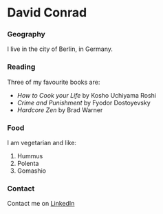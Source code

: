 # David Conrad

### Geography

I live in the city of Berlin, in Germany.

### Reading

Three of my favourite books are: 

- *How to Cook your Life* by Kosho Uchiyama Roshi
- *Crime and Punishment* by Fyodor Dostoyevsky
- *Hardcore Zen* by Brad Warner

### Food

I am vegetarian and like:

1. Hummus
2. Polenta
3. Gomashio

### Contact

Contact me on [LinkedIn](https://www.linkedin.com/in/david-conrad-0970b7111)
